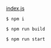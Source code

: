 [index.js](./index.js)

```shell
$ npm i
```

```shell
$ npm run build
```

```shell
$ npm run start
```